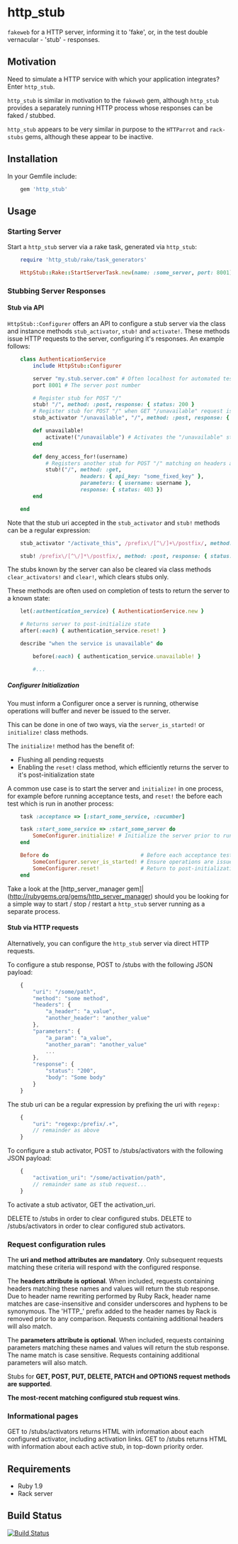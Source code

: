 http_stub
=========

```fakeweb``` for a HTTP server, informing it to 'fake', or, in the test double vernacular - 'stub' - responses.

Motivation
----------

Need to simulate a HTTP service with which your application integrates?  Enter ```http_stub```.

```http_stub``` is similar in motivation to the ```fakeweb``` gem, although ```http_stub``` provides a separately running HTTP process whose responses can be faked / stubbed.

```http_stub``` appears to be very similar in purpose to the ```HTTParrot``` and ```rack-stubs``` gems, although these appear to be inactive.

Installation
------------

In your Gemfile include:

```ruby
    gem 'http_stub'
```

Usage
-----

### Starting Server ###

Start a ```http_stub``` server via a rake task, generated via ```http_stub```:

```ruby
    require 'http_stub/rake/task_generators'

    HttpStub::Rake::StartServerTask.new(name: :some_server, port: 8001) # Generates 'start_some_server' task
```

### Stubbing Server Responses ###

#### Stub via API ####

```HttpStub::Configurer``` offers an API to configure a stub server via the class and instance methods ```stub_activator```, ```stub!``` and ```activate!```.
These methods issue HTTP requests to the server, configuring it's responses.  An example follows:

```ruby
    class AuthenticationService
        include HttpStub::Configurer

        server "my.stub.server.com" # Often localhost for automated test purposes
        port 8001 # The server post number

        # Register stub for POST "/"
        stub! "/", method: :post, response: { status: 200 }
        # Register stub for POST "/" when GET "/unavailable" request is made
        stub_activator "/unavailable", "/", method: :post, response: { status: 404 }

        def unavailable!
            activate!("/unavailable") # Activates the "/unavailable" stub
        end

        def deny_access_for!(username)
            # Registers another stub for POST "/" matching on headers and parameters
            stub!("/", method: :get,
                       headers: { api_key: "some_fixed_key" },
                       parameters: { username: username },
                       response: { status: 403 })
        end

    end
```

Note that the stub uri accepted in the ```stub_activator``` and ```stub!``` methods can be a regular expression:

```ruby
    stub_activator "/activate_this", /prefix\/[^\/]+\/postfix/, method: :post, response: { status: 200 }

    stub! /prefix\/[^\/]*\/postfix/, method: :post, response: { status: 200 }
```

The stubs known by the server can also be cleared via class methods ```clear_activators!``` and ```clear!```,
which clears stubs only.

These methods are often used on completion of tests to return the server to a known state:

```ruby
    let(:authentication_service) { AuthenticationService.new }

    # Returns server to post-initialize state
    after(:each) { authentication_service.reset! }

    describe "when the service is unavailable" do

        before(:each) { authentication_service.unavailable! }

        #...
```

##### Configurer Initialization ######

You must inform a Configurer once a server is running, otherwise operations will buffer and never be issued to the
server.

This can be done in one of two ways, via the ```server_is_started!``` or ```initialize!``` class methods.

The ```initialize!``` method has the benefit of:
* Flushing all pending requests
* Enabling the ```reset!``` class method, which efficiently returns the server to it's post-initialization state

A common use case is to start the server and ```initialize!``` in one process, for example before running acceptance
tests, and ```reset!``` the before each test which is run in another process:

```ruby
    task :acceptance => [:start_some_service, :cucumber]

    task :start_some_service => :start_some_server do
        SomeConfigurer.initialize! # Initialize the server prior to running any tests
    end
```

```ruby
    Before do                             # Before each acceptance test scenario
        SomeConfigurer.server_is_started! # Ensure operations are issued immediately
        SomeConfigurer.reset!             # Return to post-initialization state
    end
```

Take a look at the [http_server_manager gem]|(http://rubygems.org/gems/http_server_manager) should you be looking for a
simple way to start / stop / restart a ```http_stub``` server running as a separate process.

#### Stub via HTTP requests ####

Alternatively, you can configure the ```http_stub``` server via direct HTTP requests.

To configure a stub response, POST to /stubs with the following JSON payload:

```javascript
    {
        "uri": "/some/path",
        "method": "some method",
        "headers": {
            "a_header": "a_value",
            "another_header": "another_value"
        },
        "parameters": {
            "a_param": "a_value",
            "another_param": "another_value"
            ...
        },
        "response": {
            "status": "200",
            "body": "Some body"
        }
    }
```

The stub uri can be a regular expression by prefixing the uri with ```regexp:```

```javascript
    {
        "uri": "regexp:/prefix/.+",
        // remainder as above
    }
```

To configure a stub activator, POST to /stubs/activators with the following JSON payload:

```javascript
    {
        "activation_uri": "/some/activation/path",
        // remainder same as stub request...
    }
```

To activate a stub activator, GET the activation_uri.

DELETE to /stubs in order to clear configured stubs.
DELETE to /stubs/activators in order to clear configured stub activators.

### Request configuration rules ###

The **uri and method attributes are mandatory**.
Only subsequent requests matching these criteria will respond with the configured response.

The **headers attribute is optional**.
When included, requests containing headers matching these names and values will return the stub response.
Due to header name rewriting performed by Ruby Rack, header name matches are case-insensitive and consider underscores and hyphens to be synonymous.
The 'HTTP_' prefix added to the header names by Rack is removed prior to any comparison.
Requests containing additional headers will also match.

The **parameters attribute is optional**.
When included, requests containing parameters matching these names and values will return the stub response.
The name match is case sensitive.
Requests containing additional parameters will also match.

Stubs for **GET, POST, PUT, DELETE, PATCH and OPTIONS request methods are supported**.

**The most-recent matching configured stub request wins**.

### Informational pages ###

GET to /stubs/activators returns HTML with information about each configured activator, including activation links.
GET to /stubs returns HTML with information about each active stub, in top-down priority order.

Requirements
------------

* Ruby 1.9
* Rack server

Build Status
------------

[![Build Status](https://travis-ci.org/MYOB-Technology/http_stub.png)](https://travis-ci.org/MYOB-Technology/http_stub)
